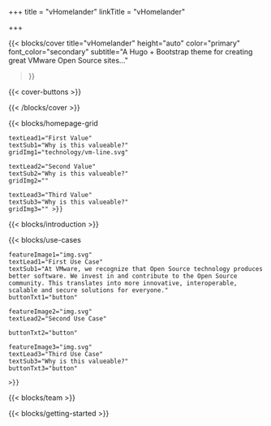 +++
title = "vHomelander"
linkTitle = "vHomelander"

+++
<!-- blocks/cover content start -->
{{< blocks/cover 
	title="vHomelander" 
	height="auto" 
	color="primary" 
	font_color="secondary" 
	subtitle="A Hugo + Bootstrap theme for creating great VMware Open Source sites..." 
>}}

{{< cover-buttons >}}

{{< /blocks/cover >}}
<!-- blocks/cover content end -->

<!-- blocks/homepage-grid start -->
{{< blocks/homepage-grid 

	textLead1="First Value"
	textSub1="Why is this valueable?"
	gridImg1="technology/vm-line.svg"

	textLead2="Second Value" 
	textSub2="Why is this valueable?"
	gridImg2=""

	textLead3="Third Value"
	textSub3="Why is this valueable?"
	gridImg3="" >}}

<!-- blocks/homepage-grid End -->

<!-- blocks/introduction start -->
{{< blocks/introduction >}}
<!-- blocks/introduction end -->

<!-- blocks/use-cases begin -->
{{< blocks/use-cases 
	
	featureImage1="img.svg"
	textLead1="First Use Case"
	textSub1="At VMware, we recognize that Open Source technology produces better software. We invest in and contribute to the Open Source community. This translates into more innovative, interoperable, scalable and secure solutions for everyone."
	buttonTxt1="button"

	featureImage2="img.svg"
	textLead2="Second Use Case" 
	
	buttonTxt2="button"

	featureImage3="img.svg"
	textLead3="Third Use Case"
	textSub3="Why is this valueable?"
	buttonTxt3="button"
	
	>}}
<!-- blocks/use-cases end -->

<!-- blocks/team begin -->
{{< blocks/team  >}}
<!-- blocks/team end -->

<!-- blocks/getting-started begin -->
{{< blocks/getting-started >}}
<!-- blocks/getting-started end -->
